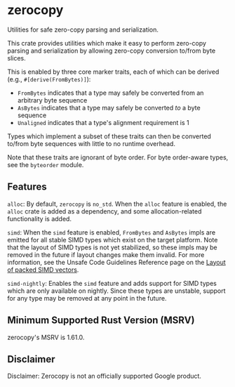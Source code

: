 <!-- Copyright 2022 The Fuchsia Authors. All rights reserved.
Use of this source code is governed by a BSD-style license that can be
found in the LICENSE file. -->

# zerocopy

Utilities for safe zero-copy parsing and serialization.

This crate provides utilities which make it easy to perform zero-copy
parsing and serialization by allowing zero-copy conversion to/from byte
slices.

This is enabled by three core marker traits, each of which can be derived
(e.g., `#[derive(FromBytes)]`):
- `FromBytes` indicates that a type may safely be converted from an
  arbitrary byte sequence
- `AsBytes` indicates that a type may safely be converted *to* a byte
  sequence
- `Unaligned` indicates that a type's alignment requirement is 1

Types which implement a subset of these traits can then be converted to/from
byte sequences with little to no runtime overhead.

Note that these traits are ignorant of byte order. For byte order-aware
types, see the `byteorder` module.

## Features

`alloc`: By default, `zerocopy` is `no_std`. When the `alloc` feature is
enabled, the `alloc` crate is added as a dependency, and some
allocation-related functionality is added.

`simd`: When the `simd` feature is enabled, `FromBytes` and `AsBytes` impls
are emitted for all stable SIMD types which exist on the target platform.
Note that the layout of SIMD types is not yet stabilized, so these impls may
be removed in the future if layout changes make them invalid. For more
information, see the Unsafe Code Guidelines Reference page on the [Layout of
packed SIMD vectors][simd-layout].

`simd-nightly`: Enables the `simd` feature and adds support for SIMD types
which are only available on nightly. Since these types are unstable, support
for any type may be removed at any point in the future.

## Minimum Supported Rust Version (MSRV)

zerocopy's MSRV is 1.61.0.

[simd-layout]: https://rust-lang.github.io/unsafe-code-guidelines/layout/packed-simd-vectors.html

## Disclaimer

Disclaimer: Zerocopy is not an officially supported Google product.
